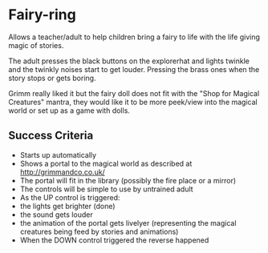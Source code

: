 # Fairy-ring

Allows a teacher/adult to help children bring a fairy to life with the 
life giving magic of stories.

The adult presses the black buttons on the explorerhat and lights twinkle
 and the twinkly noises start to get louder. Pressing the brass ones when the story stops or gets boring.
 
Grimm really liked it but the fairy doll does not fit with the "Shop for Magical Creatures" mantra, they would like it to be more peek/view into the magical world or set up as a game with dolls.

## Success Criteria 
* Starts up automatically
* Shows a portal to the magical world as described at http://grimmandco.co.uk/ 
* The portal will fit in the library (possibly the fire place or a mirror)
* The controls will be simple to use by untrained adult
* As the UP control is triggered:
 * the lights get brighter (done)
 * the sound gets louder
 * the animation of the portal gets livelyer (representing the magical creatures being feed by stories and animations)
* When the DOWN control triggered the reverse happened
 
 
